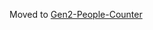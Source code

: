 Moved to [Gen2-People-Counter](https://github.com/luxonis/oak-examples/tree/master/gen2-people-counter)